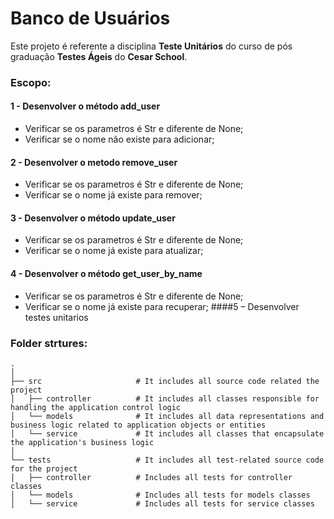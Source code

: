 # Banco de Usuários

Este projeto é referente a disciplina **Teste Unitários** do curso de pós graduação **Testes Ágeis** do **Cesar School**.

### Escopo:

#### 1 - Desenvolver o método add_user
- Verificar se os parametros é Str e diferente de None;
- Verificar se o nome não existe para adicionar;
#### 2 - Desenvolver o metodo remove_user
-  Verificar se os parametros é Str e diferente de None;
-  Verificar se o nome já existe para remover;
#### 3 - Desenvolver o método update_user
- Verificar se os parametros é Str e diferente de None;
- Verificar se o nome já existe para atualizar;
#### 4 - Desenvolver o método get_user_by_name
- Verificar se os parametros é Str e diferente de None;
- Verificar se o nome já existe para recuperar;
####5 – Desenvolver testes unitarios


### Folder strtures:

    .
    │ 
    ├── src                     # It includes all source code related the project
    │   ├── controller          # It includes all classes responsible for handling the application control logic          
    │   └── models              # It includes all data representations and business logic related to application objects or entities
    │   └── service             # It includes all classes that encapsulate the application's business logic
    │ 
    └── tests                   # It includes all test-related source code for the project
    │   ├── controller          # Includes all tests for controller classes
    │   └── models              # Includes all tests for models classes
    │   └── service             # Includes all tests for service classes